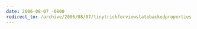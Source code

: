 ```yaml
---
date: 2006-08-07 -0800
redirect_to: /archive/2006/08/07/tinytrickforviewstatebackedproperties.aspx/
---
```


